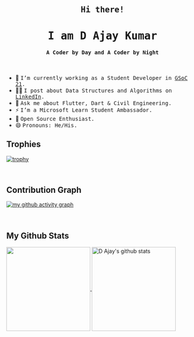 <p align="center"><h2 align="center"><samp> Hi there! </samp></h2></p>
<p align="center"><h1 align="center"><samp> I am D Ajay Kumar </samp></h1></p>
<p align="center"><h4 align="center"><samp> A Coder by Day and A Coder by Night </samp></h4></p>
<br>

<div>

- 🔭 <samp>I’m currently working as a Student Developer in [GSoC 21](https://summerofcode.withgoogle.com/projects/#5399152164339712).
- ✍🏻 <samp>I post about Data Structures and Algorithms on [LinkedIn](https://www.linkedin.com/in/d-ajay-kumar-60a003194/detail/recent-activity/shares/).
- 💬 <samp>Ask me about Flutter, Dart & Civil Engineering.
- ⚡ <samp>I’m a Microsoft Learn Student Ambassador.
- 🥇 <samp>Open Source Enthusiast.
- 😄 <samp>Pronouns: He/His.
</div>
  
## Trophies
[![trophy](https://github-profile-trophy.vercel.app/?username=D-Ajay-Kumar)](https://github.com/ryo-ma/github-profile-trophy)
  
<br>
  
## Contribution Graph
[![my github activity graph](https://activity-graph.herokuapp.com/graph?username=D-Ajay-Kumar&theme=redical)](https://github.com/D-Ajay-Kumar/github-readme-activity-graph)
  
<br>

## My Github Stats
<a href="https://github.com/D-Ajay-Kumar">
  <img align="center" src="https://github-readme-stats.vercel.app/api/top-langs/?username=D-Ajay-Kumar&theme=dark&hide_langs_below=1" height="220px"/>
</a>

<a href="https://github.com/D-Ajay-Kumar">
 <img align="center" src="https://github-readme-stats.vercel.app/api?username=D-Ajay-Kumar&show_icons=true&theme=dark&line_height=27" alt="D Ajay's github stats" height="220px" />
</a>
